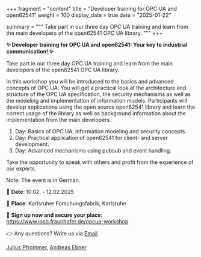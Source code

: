 +++
fragment = "content"
title = "Developer training for OPC UA and open62541"
weight = 100
display_date = true
date = "2025-01-22"

summary = """
Take part in our three day OPC UA training and learn from the main developers of the open62541 OPC UA library.
"""
+++

**✨ Developer training for OPC UA and open62541: Your key to industrial communication! ✨**

Take part in our three day OPC UA training and learn from the main developers of the open62541 OPC UA library. 

In this workshop you will be introduced to the basics and advanced concepts of OPC UA. You will get a practical look at the architecture and structure of the OPC UA specification, the security mechanisms as well as the modeling and implementation of information models. Participants will develop applications using the open source open62541 library and learn the correct usage of the library as well as background information about the implementation from the main developers.

1. Day: Basics of OPC UA, information modeling and security concepts.
2. Day: Practical application of open62541 for client- and server development.
3. Day: Advanced mechanisms using pubsub and event handling.

Take the opportunity to speak with others and profit from the experience of our experts.

Note: The event is in German.

📅 **Date**: 10.02. - 12.02.2025

📍 **Place**: Karlsruher Forschungsfabrik, Karlsruhe

🔗 **Sign up now and secure your place**: https://www.iosb.fraunhofer.de/opcua-workshop

👉 Any questions? Write us via [Email](mailto:open62541@googlegroups.com)
 
[Julius Pfrommer](https://de.linkedin.com/in/juliuspfrommer), [Andreas Ebner](https://de.linkedin.com/in/andreas-ebner-54b806242)
